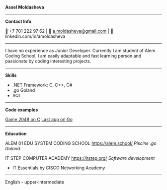 **Assel Moldasheva**

----------------------------------------------------------------------------------------------
**Contact Info**

:calling: +7 701 222 97 62 | :e-mail: a.moldasheva@gmail.com | :bust_in_silhouette: linkedin.com/in/amoldasheva

----------------------------------------------------------------------------------------------
I have no experience as Junior Developer. Currently I am student of Alem Coding School. 
I am easily adaptable and fast learning person and passionate by coding interesting projects.

----------------------------------------------------------------------------------------------
**Skills**

* .NET Framework: C, C++, C#
* .go Goland
* SQL

----------------------------------------------------------------------------------------------
**Code examples**

[Game 2048 on C](https://github.com/asselyeka/2048_game_by_asselyeka)
[Last app on Go](https://github.com/asselyeka/ascii-art-color-hub)

----------------------------------------------------------------------------------------------
**Education**

ALEM 01 EDU SYSTEM CODING SCHOOL
https://alem.school/
*Piscine .go Goland*

IT STEP COMPUTER ACADEMY
https://itstep.org/
*Software development*
* IT Essentials by CISCO Networking Academy

----------------------------------------------------------------------------------------------
English - upper-intermediate